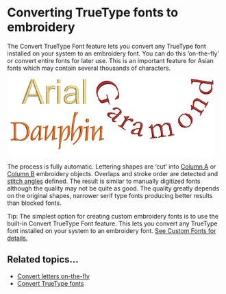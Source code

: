 # Converting TrueType fonts to embroidery

The Convert TrueType Font feature lets you convert any TrueType font installed on your system to an embroidery font. You can do this ‘on-the-fly’ or convert entire fonts for later use. This is an important feature for Asian fonts which may contain several thousands of characters.

![lettering_custom00001.png](assets/lettering_custom00001.png)

The process is fully automatic. Lettering shapes are ‘cut’ into [Column A](../../glossary/glossary) or [Column B](../../glossary/glossary) embroidery objects. Overlaps and stroke order are detected and [stitch angles](../../glossary/glossary) defined. The result is similar to manually digitized fonts although the quality may not be quite as good. The quality greatly depends on the original shapes, narrower serif type fonts producing better results than blocked fonts.

Tip: The simplest option for creating custom embroidery fonts is to use the built-in Convert TrueType Font feature. This lets you convert any TrueType font installed on your system to an embroidery font. [See Custom Fonts for details.](../../Management/custom_fonts/Custom_Fonts)

## Related topics...

- [Convert letters on-the-fly](Convert_letters_on-the-fly)
- [Convert TrueType fonts](Convert_TrueType_fonts)
